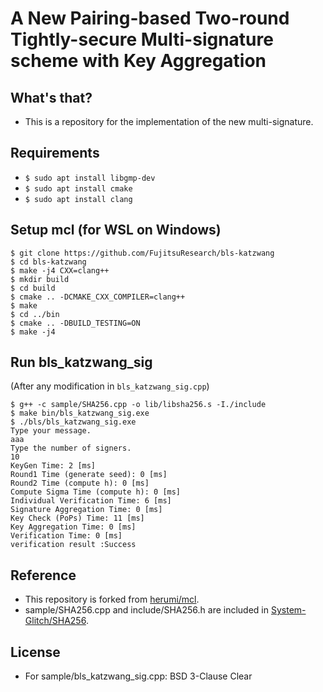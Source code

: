 # A New Pairing-based Two-round Tightly-secure Multi-signature scheme with Key Aggregation

## What's that?

- This is a repository for the implementation of the new multi-signature.

## Requirements

- `$ sudo apt install libgmp-dev`
- `$ sudo apt install cmake`
- `$ sudo apt install clang`


## Setup mcl (for WSL on Windows)

```
$ git clone https://github.com/FujitsuResearch/bls-katzwang
$ cd bls-katzwang
$ make -j4 CXX=clang++
$ mkdir build
$ cd build
$ cmake .. -DCMAKE_CXX_COMPILER=clang++
$ make
$ cd ../bin
$ cmake .. -DBUILD_TESTING=ON
$ make -j4
```
## Run bls_katzwang_sig

(After any modification in `bls_katzwang_sig.cpp`)
```
$ g++ -c sample/SHA256.cpp -o lib/libsha256.s -I./include
$ make bin/bls_katzwang_sig.exe
$ ./bls/bls_katzwang_sig.exe
Type your message.
aaa
Type the number of signers.
10
KeyGen Time: 2 [ms]
Round1 Time (generate seed): 0 [ms]
Round2 Time (compute h): 0 [ms]
Compute Sigma Time (compute h): 0 [ms]
Individual Verification Time: 6 [ms]
Signature Aggregation Time: 0 [ms]
Key Check (PoPs) Time: 11 [ms]
Key Aggregation Time: 0 [ms]
Verification Time: 0 [ms]
verification result :Success
```
## Reference

- This repository is forked from [herumi/mcl](https://github.com/herumi/mcl).
- sample/SHA256.cpp and include/SHA256.h are included in [System-Glitch/SHA256](https://github.com/System-Glitch/SHA256).

## License

- For sample/bls_katzwang_sig.cpp: BSD 3-Clause Clear
